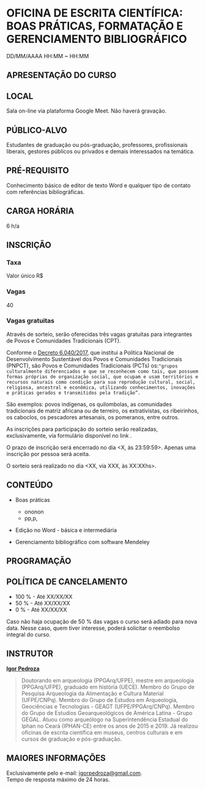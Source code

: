 # **OFICINA DE ESCRITA CIENTÍFICA: BOAS PRÁTICAS, FORMATAÇÃO E GERENCIAMENTO BIBLIOGRÁFICO**
DD/MM/AAAA
HH:MM ~ HH:MM

## APRESENTAÇÃO DO CURSO


## LOCAL
Sala on-line via plataforma Google Meet. Não haverá gravação.  

## PÚBLICO-ALVO
Estudantes de graduação ou pós-graduação, professores, profissionais liberais, gestores públicos ou privados e demais interessados na temática.  

## PRÉ-REQUISITO
Conhecimento básico de editor de texto Word e qualquer tipo de contato com referências bibliográficas.  

## CARGA HORÁRIA
6 h/a  

## INSCRIÇÃO

### Taxa
Valor único R$  

### Vagas
40 

### Vagas gratuitas

Através de sorteio, serão oferecidas três vagas gratuitas para integrantes de Povos e Comunidades Tradicionais (CPT).

Conforme o [Decreto 6.040/2017](http://www.planalto.gov.br/ccivil_03/_ato2007-2010/2007/decreto/d6040.htm), que institui a Política Nacional de Desenvolvimento Sustentável dos Povos e Comunidades Tradicionais (PNPCT), são Povos e Comunidades Tradicionais (PCTs) os:```"grupos culturalmente diferenciados e que se reconhecem como tais, que possuem formas próprias de organização social, que ocupam e usam territórios e recursos naturais como condição para sua reprodução cultural, social, religiosa, ancestral e econômica, utilizando conhecimentos, inovações e práticas gerados e transmitidos pela tradição”.```  

São exemplos: povos indígenas, os quilombolas, as comunidades tradicionais de matriz africana ou de terreiro, os extrativistas, os ribeirinhos, os caboclos, os pescadores artesanais, os pomeranos, entre outros.  

As inscrições para participação do sorteio serão realizadas, exclusivamente, via formulário disponível no link <XXX>.  

O prazo de inscrição será encerrado no dia <X, às 23:59:59>. Apenas uma inscrição por pessoa será aceita.  

O sorteio será realizado no dia <XX, via XXX, às XX:XXhs>.  


## CONTEÚDO

* Boas práticas
  - ononon
  - pp,p,

* Edição no Word - básica e intermediária

* Gerenciamento bibliográfico com software Mendeley

## PROGRAMAÇÃO



## POLÍTICA DE CANCELAMENTO
- 100 % - Até XX/XX/XX
- 50 %  - Até XX/XX/XX
- 0 %   - Até XX/XX/XX

Caso não haja ocupação de 50 % das vagas o curso será adiado para nova data. Nesse caso, quem tiver interesse, poderá solicitar o reembolso integral do curso.  


## INSTRUTOR
[**Igor Pedroza**](http://lattes.cnpq.br/3970582841887411)
>Doutorando em arqueologia (PPGArq/UFPE), mestre em arqueologia (PPGArq/UFPE), graduado em história (UECE). Membro do Grupo de Pesquisa Arqueologia da Alimentação e Cultura Material (UFPE/CNPq). Membro do Grupo de Estudos em Arqueologia, Geociências e Tecnologias - GEAGT (UFPE/PPGArq/CNPq). Membro do Grupo de Estudios Geoarqueológicos de América Latina - Grupo GEGAL. Atuou como arqueólogo na Superintendência Estadual do Iphan no Ceará (IPHAN-CE) entre os anos de 2015 e 2019. Já realizou oficinas de escrita científica em museus, centros culturais e em cursos de graduação e pós-graduação.  

## MAIORES INFORMAÇÕES
Exclusivamente pelo e-mail: <igorpedroza@gmail.com>.  
Tempo de resposta máximo de 24 horas.
